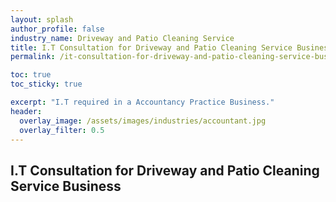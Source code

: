 ```yaml
---
layout: splash 
author_profile: false 
industry_name: Driveway and Patio Cleaning Service
title: I.T Consultation for Driveway and Patio Cleaning Service Business
permalink: /it-consultation-for-driveway-and-patio-cleaning-service-business

toc: true
toc_sticky: true

excerpt: "I.T required in a Accountancy Practice Business."
header:
  overlay_image: /assets/images/industries/accountant.jpg
  overlay_filter: 0.5 
---
```


## I.T Consultation for Driveway and Patio Cleaning Service Business